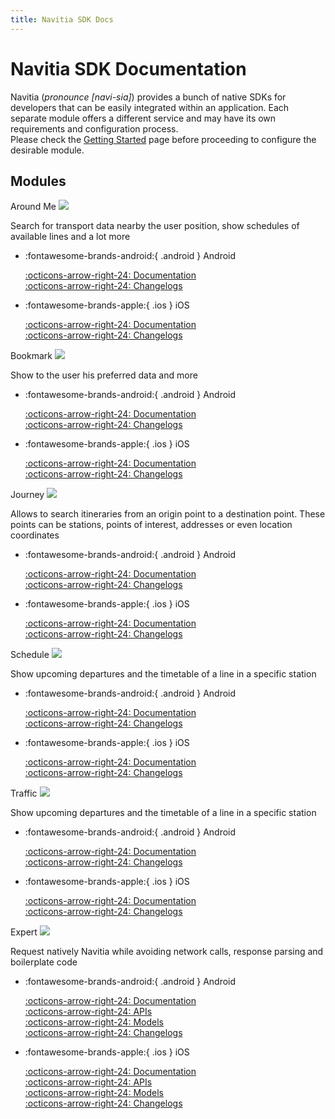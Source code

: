```yaml
---
title: Navitia SDK Docs
---
```


# Navitia SDK Documentation

Navitia (_pronounce [navi-sia]_) provides a bunch of native SDKs for developers that can be easily integrated within an application. Each separate module offers a different service and may have its own requirements and configuration process.<br>
Please check the <span style="text-decoration:underline">[Getting Started](getting_started.md)</span> page before proceeding to configure the desirable module.

<h2>Modules</h2>

<p class="home-module-title-block">
    <span class="home-module-title-text">Around Me</span>
    <img src="https://img.shields.io/badge/UI-module?style=flat&color=%2300beda">
</p>

Search for transport data nearby the user position, show schedules of available lines and a lot more

<div class="grid cards" markdown>

-  :fontawesome-brands-android:{ .android } Android

    [:octicons-arrow-right-24: Documentation](around_me/android/index.md)<br>
    [:octicons-arrow-right-24: Changelogs](around_me/android/changelogs.md)<br>

-  :fontawesome-brands-apple:{ .ios } iOS
    
    [:octicons-arrow-right-24: Documentation](around_me/ios/index.md)<br>
    [:octicons-arrow-right-24: Changelogs](around_me/ios/changelogs.md)

</div>

<p class="home-module-title-block">
    <span class="home-module-title-text">Bookmark</span>
    <img src="https://img.shields.io/badge/UI-module?style=flat&color=%2300beda">
</p>

Show to the user his preferred data and more

<div class="grid cards" markdown>

-  :fontawesome-brands-android:{ .android } Android

    [:octicons-arrow-right-24: Documentation](bookmark/android/index.md)<br>
    [:octicons-arrow-right-24: Changelogs](bookmark/android/changelogs.md)<br>

-  :fontawesome-brands-apple:{ .ios } iOS
    
    [:octicons-arrow-right-24: Documentation](bookmark/ios/index.md)<br>
    [:octicons-arrow-right-24: Changelogs](bookmark/ios/changelogs.md)

</div>

<p class="home-module-title-block">
    <span class="home-module-title-text">Journey</span>
    <img src="https://img.shields.io/badge/UI-module?style=flat&color=%2300beda">
</p>

Allows to search itineraries from an origin point to a destination point. These points can be stations, points of interest, addresses or even location coordinates

<div class="grid cards" markdown>

-  :fontawesome-brands-android:{ .android } Android

    [:octicons-arrow-right-24: Documentation](journey/android/index.md)<br>
    [:octicons-arrow-right-24: Changelogs](journey/android/changelogs.md)<br>

-  :fontawesome-brands-apple:{ .ios } iOS
    
    [:octicons-arrow-right-24: Documentation](journey/ios/index.md)<br>
    [:octicons-arrow-right-24: Changelogs](journey/ios/changelogs.md)

</div>

<p class="home-module-title-block">
    <span class="home-module-title-text">Schedule</span>
    <img src="https://img.shields.io/badge/UI-module?style=flat&color=%2300beda">
</p>

Show upcoming departures and the timetable of a line in a specific station

<div class="grid cards" markdown>

-  :fontawesome-brands-android:{ .android } Android

    [:octicons-arrow-right-24: Documentation](schedule/android/index.md)<br>
    [:octicons-arrow-right-24: Changelogs](schedule/android/changelogs.md)<br>

-  :fontawesome-brands-apple:{ .ios } iOS
    
    [:octicons-arrow-right-24: Documentation](schedule/ios/index.md)<br>
    [:octicons-arrow-right-24: Changelogs](schedule/ios/changelogs.md)

</div>

<p class="home-module-title-block">
    <span class="home-module-title-text">Traffic</span>
    <img src="https://img.shields.io/badge/UI-module?style=flat&color=%2300beda">
</p>

Show upcoming departures and the timetable of a line in a specific station

<div class="grid cards" markdown>

-  :fontawesome-brands-android:{ .android } Android

    [:octicons-arrow-right-24: Documentation](traffic/android/index.md)<br>
    [:octicons-arrow-right-24: Changelogs](traffic/android/changelogs.md)<br>

-  :fontawesome-brands-apple:{ .ios } iOS
    
    [:octicons-arrow-right-24: Documentation](traffic/ios/index.md)<br>
    [:octicons-arrow-right-24: Changelogs](traffic/ios/changelogs.md)

</div>

<p class="home-module-title-block">
    <span class="home-module-title-text">Expert</span>
    <img src="https://img.shields.io/badge/Data-module?style=flat&color=%2300beda">
</p>

Request natively Navitia while avoiding network calls, response parsing and boilerplate code

<div class="grid cards" markdown>

-  :fontawesome-brands-android:{ .android } Android

    [:octicons-arrow-right-24: Documentation](expert/android/index.md)<br>
    [:octicons-arrow-right-24: APIs](expert/android/apis.md)<br>
    [:octicons-arrow-right-24: Models](expert/android/models.md)<br>
    [:octicons-arrow-right-24: Changelogs](expert/android/changelogs.md)<br>
    
-  :fontawesome-brands-apple:{ .ios } iOS

    [:octicons-arrow-right-24: Documentation](expert/ios/index.md)<br>
    [:octicons-arrow-right-24: APIs](expert/ios/apis.md)<br>
    [:octicons-arrow-right-24: Models](expert/ios/models.md)<br>
    [:octicons-arrow-right-24: Changelogs](expert/ios/changelogs.md)

</div>
